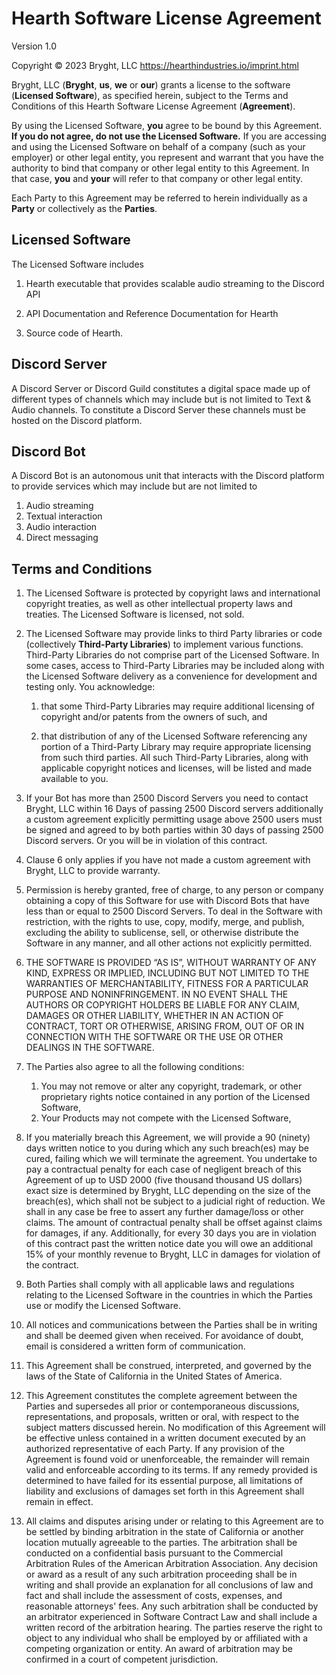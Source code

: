 # Hearth Software License Agreement

Version 1.0

Copyright © 2023 Bryght, LLC <https://hearthindustries.io/imprint.html>

Bryght, LLC (**Bryght**, **us**, **we** or **our**) grants a license to the
software (**Licensed Software**), as specified herein, subject to the Terms and
Conditions of this Hearth Software License Agreement (**Agreement**).

By using the Licensed Software, **you** agree to be bound by this Agreement.
**If you do not agree, do not use the Licensed Software.** If you are accessing
and using the Licensed Software on behalf of a company (such as your employer)
or other legal entity, you represent and warrant that you have the authority to
bind that company or other legal entity to this Agreement. In that case, **you**
and **your** will refer to that company or other legal entity.

Each Party to this Agreement may be referred to herein individually as a
**Party** or collectively as the **Parties**.

## Licensed Software

The Licensed Software includes

1. Hearth executable that provides scalable audio streaming to the Discord API

2. API Documentation and Reference Documentation for Hearth

3. Source code of Hearth.

## Discord Server
A Discord Server or Discord Guild constitutes a digital space made up of different types of channels which may
include but is not limited to Text & Audio channels. 
To constitute a Discord Server these channels must be hosted on the Discord platform.

## Discord Bot
A Discord Bot is an autonomous unit that interacts with the Discord platform to provide services which may include but are not limited to
1. Audio streaming
2. Textual interaction
3. Audio interaction
4. Direct messaging

## Terms and Conditions

1. The Licensed Software is protected by copyright laws and international
   copyright treaties, as well as other intellectual property laws and
   treaties. The Licensed Software is licensed, not sold.

2. The Licensed Software may provide links to third Party libraries or code
   (collectively **Third-Party Libraries**) to implement various functions.
   Third-Party Libraries do not comprise part of the Licensed Software. In some
   cases, access to Third-Party Libraries may be included along with the
   Licensed Software delivery as a convenience for development and testing
   only. You acknowledge:

    1. that some Third-Party Libraries may require additional licensing of
       copyright and/or patents from the owners of such, and

    2. that distribution of any of the Licensed Software referencing any portion
       of a Third-Party Library may require appropriate licensing from such
       third parties. All such Third-Party Libraries, along with applicable
       copyright notices and licenses, will be listed and made available to
       you.

3. If your Bot has more than 2500 Discord Servers you need to contact Bryght, LLC within 16 Days of passing
2500 Discord servers additionally a custom agreement explicitly permitting usage above 2500 users must be signed and agreed to by both parties
within 30 days of passing 2500 Discord servers. Or you will be in violation of this contract. 

4. Clause 6 only applies if you have not made a custom agreement with Bryght, LLC to provide warranty.
5. Permission is hereby granted, free of charge, to any person or company obtaining a copy of this Software for use with Discord Bots that have less than or equal to 2500 Discord Servers. To deal in the Software with restriction, with the rights to use, copy, modify, merge, and publish, excluding the ability to sublicense, sell, or otherwise distribute the Software in any manner, and all other actions not explicitly permitted.
6. THE SOFTWARE IS PROVIDED “AS IS”, WITHOUT WARRANTY OF ANY KIND, EXPRESS OR IMPLIED, INCLUDING BUT NOT LIMITED TO THE WARRANTIES OF MERCHANTABILITY, FITNESS FOR A PARTICULAR PURPOSE AND NONINFRINGEMENT. IN NO EVENT SHALL THE AUTHORS OR COPYRIGHT HOLDERS BE LIABLE FOR ANY CLAIM, DAMAGES OR OTHER LIABILITY, WHETHER IN AN ACTION OF CONTRACT, TORT OR OTHERWISE, ARISING FROM, OUT OF OR IN CONNECTION WITH THE SOFTWARE OR THE USE OR OTHER DEALINGS IN THE SOFTWARE.
7. The Parties also agree to all the following conditions:
   1. You may not remove or alter any copyright, trademark, or other proprietary rights notice contained in any portion of the Licensed Software,
   2. Your Products may not compete with the Licensed Software,
8. If you materially breach this Agreement, we will provide a 90 (ninety) days written notice to you during which any such breach(es) may be cured, failing which we will terminate the agreement. You undertake to pay a contractual penalty for each case of negligent breach of this Agreement of up to USD 2000 (five thousand thousand US dollars) exact size is determined by Bryght, LLC depending on the size of the breach(es), which shall not be subject to a judicial right of reduction. We shall in any case be free to assert any further damage/loss or other claims. The amount of contractual penalty shall be offset against claims for damages, if any. Additionally, for every 30 days you are in violation of this contract past the written notice date you will owe an additional 15% of your monthly revenue to Bryght, LLC in damages for violation of the contract.
9. Both Parties shall comply with all applicable laws and regulations relating to the Licensed Software in the countries in which the Parties use or modify the Licensed Software.
10. All notices and communications between the Parties shall be in writing and shall be deemed given when received. For avoidance of doubt, email is considered a written form of communication.
11. This Agreement shall be construed, interpreted, and governed by the laws of the State of California in the United States of America.
12. This Agreement constitutes the complete agreement between the Parties and supersedes all prior or contemporaneous discussions, representations, and proposals, written or oral, with respect to the subject matters discussed herein. No modification of this Agreement will be effective unless contained in a written document executed by an authorized representative of each Party. If any provision of the Agreement is found void or unenforceable, the remainder will remain valid and enforceable according to its terms. If any remedy provided is determined to have failed for its essential purpose, all limitations of liability and exclusions of damages set forth in this Agreement shall remain in effect.
13. All claims and disputes arising under or relating to this Agreement are to be settled by binding arbitration in the state of California or another location mutually agreeable to the parties. The arbitration shall be conducted on a confidential basis pursuant to the Commercial Arbitration Rules of the American Arbitration Association. Any decision or award as a result of any such arbitration proceeding shall be in writing and shall provide an explanation for all conclusions of law and fact and shall include the assessment of costs, expenses, and reasonable attorneys' fees. Any such arbitration shall be conducted by an arbitrator experienced in Software Contract Law and shall include a written record of the arbitration hearing. The parties reserve the right to object to any individual who shall be employed by or affiliated with a competing organization or entity. An award of arbitration may be confirmed in a court of competent jurisdiction.